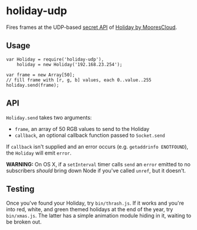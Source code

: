 # holiday-udp

Fires frames at the UDP-based [secret API] of 
[Holiday by MooresCloud][holiday].

[secret API]: https://github.com/moorescloud/secretapi
[holiday]: http://holiday.moorescloud.com/

## Usage

    var Holiday = require('holiday-udp'),
        holiday = new Holiday('192.168.23.254');

    var frame = new Array[50];
    // fill frame with [r, g, b] values, each 0..value..255
    holiday.send(frame);

## API

`Holiday.send` takes two arguments:

* `frame`, an array of 50 RGB values to send to the Holiday
* `callback`, an optional callback function passed to `Socket.send`

If `callback` isn't supplied and an error occurs (e.g. 
`getaddrinfo ENOTFOUND`), the `Holiday` will emit `error`. 

**WARNING:** On OS X, if a `setInterval` timer calls `send` an `error` 
emitted to no subscribers *should* bring down Node if you've called `unref`,
but it doesn't. 

## Testing

Once you've found your Holiday, try `bin/thrash.js`. If it works and you're
into red, white, and green themed holidays at the end of the year, try
`bin/xmas.js`. The latter has a simple animation module hiding in it, waiting
to be broken out. 